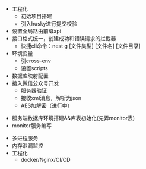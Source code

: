 <!-- OK LIST -->
* 工程化
  * 初始项目搭建
  * 引入husky进行提交校验
* 设置全局路由前缀api
* 接口格式统一，创建成功和错误请求的拦截器
  * 快捷cli命令：nest g [文件类型] [文件名] [文件目录]
* 环境变量
  * 引cross-env
  * 设置scripts
* 数据库映射配置
* 接入微信公众号开发
  * 服务器验证
  * 接收xml消息，解析为json
  * AES加解密（进行中）
<!-- TODO LIST -->
* 服务端数据库环境搭建&&库表初始化(先弄monitor表)
* monitor服务编写
<!-- https://developers.weixin.qq.com/doc/offiaccount/Getting_Started/Getting_Started_Guide.html -->
* 多进程服务
* 内存泄漏监控
* 工程化
  * docker/Nginx/CI/CD